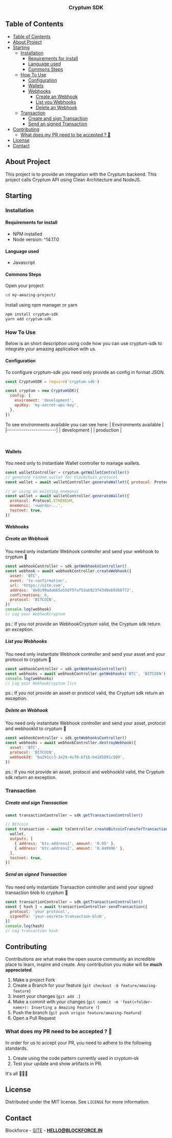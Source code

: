 <br />
<p align="center">
  <h3 align="center">Cryptum SDK</h3>
</p>

<!-- TABLE OF CONTENTS -->

## Table of Contents

- [Table of Contents](#table-of-contents)
- [About Project](#about-project)
- [Starting](#starting)
  - [Installation](#installation)
    - [Requirements for install](#requirements-for-install)
    - [Language used](#language-used)
    - [Commons Steps](#commons-steps)
  - [How To Use](#how-to-use)
    - [Configuration](#configuration)
    - [Wallets](#wallets)
    - [Webhooks](#webhooks)
      - [Create an Webhook](#create-an-webhook)
      - [List you Webhooks](#list-you-webhooks)
      - [Delete an Webhook](#delete-an-webhook)
  - [Transaction](#transaction)
    - [Create and sign Transaction](#create-and-sign-transaction)
    - [Send an signed Transaction](#send-an-signed-transaction)
- [Contributing](#contributing)
  - [What does my PR need to be accepted ? 🤔](#what-does-my-pr-need-to-be-accepted--)
- [License](#license)
- [Contact](#contact)

## About Project

This project is to provide an integration with the Cryptum backend. This project calls Cryptum API using Clean Architecture and NodeJS.

## Starting

### Installation

#### Requirements for install

- NPM installed
- Node version: ^14.17.0

#### Language used

- Javascript

#### Commons Steps

Open your project

```bash
cd my-amazing-project/
```

Install using npm manager or yarn

```bash
npm install cryptum-sdk
yarn add cryptum-sdk
```

### How To Use

Below is an short description using code how you can use cryptum-sdk to integrate your amazing application with us.

#### Configuration

To configure cryptum-sdk you need only provide an config in format JSON.

```js
const CryptumSDK = require('cryptum-sdk')

const cryptum = new CryptumSDK({
  config: {
    enviroment: 'development',
    apiKey: 'my-secret-api-key',
  },
})
```

To see environments available you can see here:
| Environments available |
|------------------------|
| development |
| production |

<br>

#### Wallets

You need only to instantiate Wallet controller to manage wallets.

```js
const walletController = cryptum.getWalletController()
// generate random wallet for blockchain protocol
const wallet = await walletController.generateWallet({ protocol: Protocol.STELLAR })

// or using an existing mnemonic
const wallet = await walletController.generateWallet({
  protocol: Protocol.ETHEREUM,
  mnemonic: '<words>...',
  testnet: true,
})
```

#### Webhooks

##### Create an Webhook

You need only instantiate Webhook controller and send your webhook to cryptum 🚀

```js
const webhookController = sdk.getWebhooksController()
const webhook = await webhookController.createWebhook({
  asset: 'BTC',
  event: 'tx-confirmation',
  url: 'https://site.com',
  address: '0x0c99adab65a55df5faf53ab923f43d9eb9368772',
  confirmations: 6,
  protocol: 'BITCOIN',
})
console.log(webhook)
// Log your WebhookCryptum
```

ps.: If you not provide an WebhookCryptum valid, the Cryptum sdk return an exception.

##### List you Webhooks

You need only instantiate Webhook controller and send your asset and your protocol to cryptum 🚀

```js
const webhookController = sdk.getWebhooksController()
const webhooks = await webhookController.getWebhooks('BTC', 'BITCOIN')
console.log(webhooks)
// Log your WebhookCryptum list
```

ps.: If you not provide an asset or protocol valid, the Cryptum sdk return an exception.

##### Delete an Webhook

You need only instantiate Webhook controller and send your asset, protocol and webhookId to cryptum 🚀

```js
const webhookController = sdk.getWebhooksController()
const webhooks = await webhookController.destroyWebhook({
  asset: 'BTC',
  protocol: 'BITCOIN',
  webhookId: 'ba291cc3-1e29-4c70-b716-b4185891c569',
})
```

ps.: If you not provide an asset, protocol and webhookId valid, the Cryptum sdk return an exception.

### Transaction

##### Create and sign Transaction

```js
const transactionController = sdk.getTransactionController()

// Bitcoin
const transaction = await txController.createBitcoinTransferTransaction({
  wallet,
  outputs: [
    { address: 'btc-address1', amount: '0.05' },
    { address: 'btc-address2', amount: '0.449996' },
  ],
  testnet: true,
})
```

##### Send an signed Transaction

You need only instantiate Transaction controller and send your signed transaction blob to cryptum 🚀

```js
const transactionController = sdk.getTransactionController()
const { hash } = await transactionController.sendTransaction({
  protocol: 'your protocol',
  signedTx: 'your-secrete-transaction-blob',
})
console.log(hash)
// Log transaction hash
```

## Contributing

Contributions are what make the open source community an incredible place to learn, inspire and create. Any contribution you make will be **much appreciated**.

1. Make a project Fork
2. Create a Branch for your feature (`git checkout -b feature/amazing-feature`)
3. Insert your changes (`git add .`)
4. Make a commit with your changes (`git commit -m 'feat(<folder-name>): Inserting a Amazing Feature !`)
5. Push the branch (`git push origin feature/amazing-feature`)
6. Open a Pull Request

### What does my PR need to be accepted ? 🤔

In order for us to accept your PR, you need to adhere to the following standards.

1. Create using the code pattern currently used in cryptum-sk
2. Test your update and show artifacts in PR.

It's all 🤷🏻‍♂️

## License

Distributed under the MIT license. See `LICENSE` for more information.

## Contact

Blockforce - [SITE](https://blockforce.in/) - **HELLO@BLOCKFORCE.IN**
